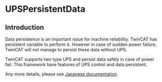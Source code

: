 # UPSPersistentData

## Introduction

Data persistence is an important issue for machine reliability. TwinCAT has persistent variable to perform it. However in case of sudden power failure, TwinCAT will not manage to persist these data without UPS.  

TwinCAT supports two type UPS and persist data safely in case of power fail. This framework have features of UPS control and data persistent.

Any more details, please see [Japanese documentation](https://beckhoff-jp.github.io/TwinCATHowTo/data_persistence/index.html).